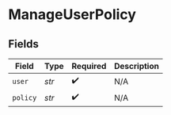 # ManageUserPolicy


## Fields

| Field              | Type               | Required           | Description        |
| ------------------ | ------------------ | ------------------ | ------------------ |
| `user`             | *str*              | :heavy_check_mark: | N/A                |
| `policy`           | *str*              | :heavy_check_mark: | N/A                |